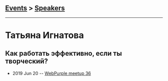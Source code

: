 ## [Events](../README.md) > [Speakers](../speakers.md)
---

# Татьяна Игнатова

## Как работать эффективно, если ты творческий?
- 2019 Jun 20 -- [WebPurple meetup 36](https://www.youtube.com/watch?v=Ux4PRK1DeTY)    
